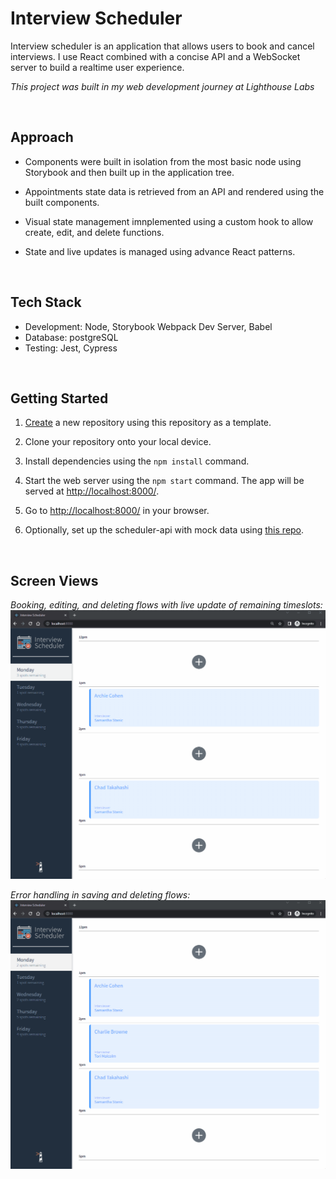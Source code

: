 # Interview Scheduler

Interview scheduler is an application that allows users to book and cancel interviews. I use React combined with a concise API and a WebSocket server to build a realtime user experience.  

*This project was built in my web development journey at Lighthouse Labs*

<br>

## Approach

* Components were built in isolation from the most basic node using Storybook and then built up in the application tree.

* Appointments state data is retrieved from an API and rendered using the built components.

* Visual state management imnplemented using a custom hook to allow create, edit, and delete functions.

* State and live updates is managed using advance React patterns.

<br>

## Tech Stack

* Development: Node, Storybook Webpack Dev Server, Babel
* Database: postgreSQL
* Testing: Jest, Cypress

<br>

## Getting Started

1. [Create](https://docs.github.com/en/repositories/creating-and-managing-repositories/creating-a-repository-from-a-template) a new repository using this repository as a template.
2. Clone your repository onto your local device.
3. Install dependencies using the `npm install` command.
3. Start the web server using the `npm start` command. The app will be served at <http://localhost:8000/>.
4. Go to <http://localhost:8000/> in your browser.

5. Optionally, set up the scheduler-api with mock data using [this repo](https://github.com/lighthouse-labs/scheduler-api).
<br>

## Screen Views

*Booking, editing, and deleting flows with live update of remaining timeslots:*
!["Booking, editing, and deleting flows:"](https://github.com/c5ho/scheduler/blob/master/docs/scheduler_flow.gif?raw=true)

*Error handling in saving and deleting flows:*
!["Error handling in saving and deleting flows:"](https://github.com/c5ho/scheduler/blob/master/docs/scheduler_error.gif?raw=true)